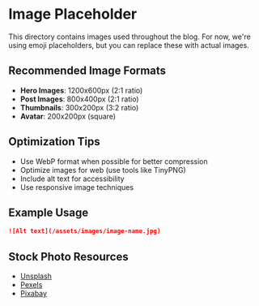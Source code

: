 # Image Placeholder

This directory contains images used throughout the blog. For now, we're using emoji placeholders, but you can replace these with actual images.

## Recommended Image Formats

- **Hero Images**: 1200x600px (2:1 ratio)
- **Post Images**: 800x400px (2:1 ratio)
- **Thumbnails**: 300x200px (3:2 ratio)
- **Avatar**: 200x200px (square)

## Optimization Tips

- Use WebP format when possible for better compression
- Optimize images for web (use tools like TinyPNG)
- Include alt text for accessibility
- Use responsive image techniques

## Example Usage

```markdown
![Alt text](/assets/images/image-name.jpg)
```

## Stock Photo Resources

- [Unsplash](https://unsplash.com)
- [Pexels](https://pexels.com)
- [Pixabay](https://pixabay.com)
